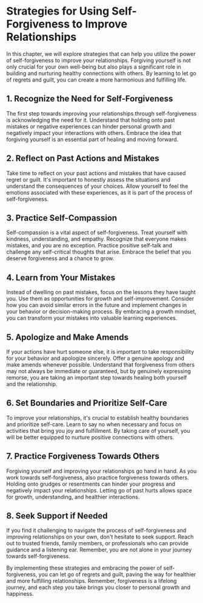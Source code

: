 # Strategies for Using Self-Forgiveness to Improve Relationships

In this chapter, we will explore strategies that can help you utilize the power of self-forgiveness to improve your relationships. Forgiving yourself is not only crucial for your own well-being but also plays a significant role in building and nurturing healthy connections with others. By learning to let go of regrets and guilt, you can create a more harmonious and fulfilling life.

## 1\. Recognize the Need for Self-Forgiveness

The first step towards improving your relationships through self-forgiveness is acknowledging the need for it. Understand that holding onto past mistakes or negative experiences can hinder personal growth and negatively impact your interactions with others. Embrace the idea that forgiving yourself is an essential part of healing and moving forward.

## 2\. Reflect on Past Actions and Mistakes

Take time to reflect on your past actions and mistakes that have caused regret or guilt. It's important to honestly assess the situations and understand the consequences of your choices. Allow yourself to feel the emotions associated with these experiences, as it is part of the process of self-forgiveness.

## 3\. Practice Self-Compassion

Self-compassion is a vital aspect of self-forgiveness. Treat yourself with kindness, understanding, and empathy. Recognize that everyone makes mistakes, and you are no exception. Practice positive self-talk and challenge any self-critical thoughts that arise. Embrace the belief that you deserve forgiveness and a chance to grow.

## 4\. Learn from Your Mistakes

Instead of dwelling on past mistakes, focus on the lessons they have taught you. Use them as opportunities for growth and self-improvement. Consider how you can avoid similar errors in the future and implement changes in your behavior or decision-making process. By embracing a growth mindset, you can transform your mistakes into valuable learning experiences.

## 5\. Apologize and Make Amends

If your actions have hurt someone else, it is important to take responsibility for your behavior and apologize sincerely. Offer a genuine apology and make amends whenever possible. Understand that forgiveness from others may not always be immediate or guaranteed, but by genuinely expressing remorse, you are taking an important step towards healing both yourself and the relationship.

## 6\. Set Boundaries and Prioritize Self-Care

To improve your relationships, it's crucial to establish healthy boundaries and prioritize self-care. Learn to say no when necessary and focus on activities that bring you joy and fulfillment. By taking care of yourself, you will be better equipped to nurture positive connections with others.

## 7\. Practice Forgiveness Towards Others

Forgiving yourself and improving your relationships go hand in hand. As you work towards self-forgiveness, also practice forgiveness towards others. Holding onto grudges or resentments can hinder your progress and negatively impact your relationships. Letting go of past hurts allows space for growth, understanding, and healthier interactions.

## 8\. Seek Support if Needed

If you find it challenging to navigate the process of self-forgiveness and improving relationships on your own, don't hesitate to seek support. Reach out to trusted friends, family members, or professionals who can provide guidance and a listening ear. Remember, you are not alone in your journey towards self-forgiveness.

By implementing these strategies and embracing the power of self-forgiveness, you can let go of regrets and guilt, paving the way for healthier and more fulfilling relationships. Remember, forgiveness is a lifelong journey, and each step you take brings you closer to personal growth and happiness.
